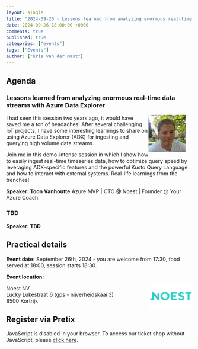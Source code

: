 ```yaml
---
layout: single
title: "2024-09-26 - Lessons learned from analyzing enormous real-time data streams with Azure Data Explorer"
date: 2024-09-26 18:00:00 +0000
comments: true
published: true
categories: ["events"]
tags: ["Events"]
author: ["Kris van der Mast"]
---
```


## Agenda

### Lessons learned from analyzing enormous real-time data streams with Azure Data Explorer

<img src="/assets/media/speakers/toon-vanhoutte.jpg" alt=" Toon Vanhoutte" align="right" height="100" width="100" style="margin-right: 20px;">
I had seen this session two years ago, it would have saved me a ton of headaches! After several challenging IoT projects, I have some interesting learnings to share on using Azure Data Explorer (ADX) for ingesting and querying high volume data streams.

Join me in this demo-intense session in which I show how to easily ingest real-time timeseries data, how to optimize query speed by leveraging ADX-specific features and the powerful Kusto Query Language and how to interact with external systems. Real-life learnings from the trenches!

**Speaker:  Toon Vanhoutte** Azure MVP | CTO @ Noest | Founder @ Your Azure Coach.

### TBD




**Speaker:  TBD** 


## Practical details

**Event date:** September 26th, 2024 - you are welcome from 17:30, food served at 18:00, session starts 18:30.

**Event location:**<br />

<img width="120" height="60" align="right" alt="Codit" src="/assets/media/sponsors/logo-noest.png">Noest NV<br/>
Lucky Lukestraat 6 (gps - nijverheidskaai 3)<br/>
8500 Kortrijk<br/>

## Register via Pretix

<link rel="stylesheet" type="text/css" href="https://pretix.eu/azug/20240926/widget/v1.css">
<script type="text/javascript" src="https://pretix.eu/widget/v1.en.js" async></script>
<pretix-widget event="https://pretix.eu/azug/20240926/" single-item-select="button"></pretix-widget>
<noscript>
   <div class="pretix-widget">
        <div class="pretix-widget-info-message">
            JavaScript is disabled in your browser. To access our ticket shop without JavaScript, please <a target="_blank" rel="noopener" href="https://pretix.eu/azug/20240926/">click here</a>.
        </div>
    </div>
</noscript>